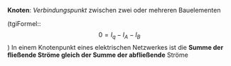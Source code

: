 **Knoten**: *Verbindungspunkt* zwischen zwei oder mehreren Bauelementen

(tgiFormel::$$0=I_{q}-I_{A}-I_{B}$$)
In einem Knotenpunkt eines elektrischen Netzwerkes ist die **Summe der fließende Ströme gleich der Summe der abfließende** Ströme